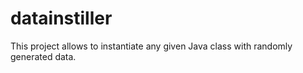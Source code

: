 # datainstiller
This project allows to instantiate any given Java class with randomly generated data.
